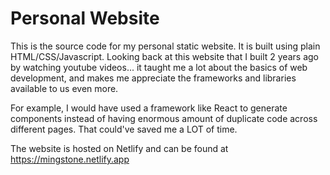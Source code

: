 # Personal Website 
This is the source code for my personal static website. It is built using plain HTML/CSS/Javascript. Looking back at this website that I built 2 years ago by watching youtube videos... it taught me a lot about the basics of web development, and makes me appreciate the frameworks and libraries available to us even more. 

For example, I would have used a framework like React to generate components instead of having enormous amount of duplicate code across different pages. That could've saved me a LOT of time.

The website is hosted on Netlify and can be found at https://mingstone.netlify.app




